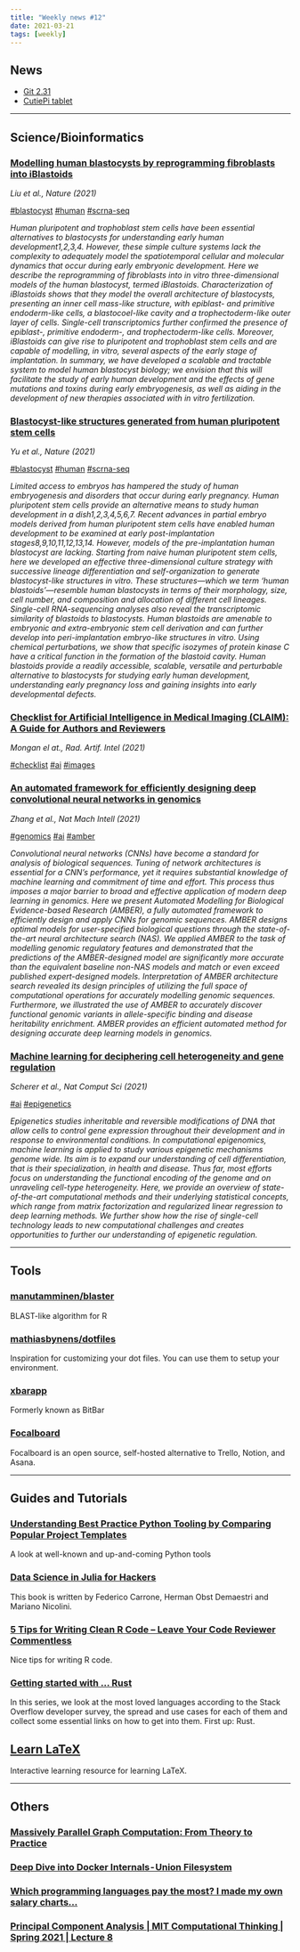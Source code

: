 ```yaml
---
title: "Weekly news #12"
date: 2021-03-21
tags: [weekly]
---
```


## <i class="fas fa-bullhorn"></i> News

* [Git 2.31](https://github.blog/2021-03-15-highlights-from-git-2-31/)
* [CutiePi tablet](https://cutiepi.io/)

---

## <i class="fas fa-dna"></i> Science/Bioinformatics

### [Modelling human blastocysts by reprogramming fibroblasts into iBlastoids](https://www.nature.com/articles/s41586-021-03372-y)

_Liu et al., Nature (2021)_

<a href="#" class="badge badge-primary">#blastocyst</a>
<a href="#" class="badge badge-primary">#human</a>
<a href="#" class="badge badge-primary">#scrna-seq</a>

_Human pluripotent and trophoblast stem cells have been essential alternatives to blastocysts for understanding early human development1,2,3,4. However, these simple culture systems lack the complexity to adequately model the spatiotemporal cellular and molecular dynamics that occur during early embryonic development. Here we describe the reprogramming of fibroblasts into in vitro three-dimensional models of the human blastocyst, termed iBlastoids. Characterization of iBlastoids shows that they model the overall architecture of blastocysts, presenting an inner cell mass-like structure, with epiblast- and primitive endoderm-like cells, a blastocoel-like cavity and a trophectoderm-like outer layer of cells. Single-cell transcriptomics further confirmed the presence of epiblast-, primitive endoderm-, and trophectoderm-like cells. Moreover, iBlastoids can give rise to pluripotent and trophoblast stem cells and are capable of modelling, in vitro, several aspects of the early stage of implantation. In summary, we have developed a scalable and tractable system to model human blastocyst biology; we envision that this will facilitate the study of early human development and the effects of gene mutations and toxins during early embryogenesis, as well as aiding in the development of new therapies associated with in vitro fertilization._

### [Blastocyst-like structures generated from human pluripotent stem cells](https://www.nature.com/articles/s41586-021-03356-y)

_Yu et al., Nature (2021)_

<a href="#" class="badge badge-primary">#blastocyst</a>
<a href="#" class="badge badge-primary">#human</a>
<a href="#" class="badge badge-primary">#scrna-seq</a>

_Limited access to embryos has hampered the study of human embryogenesis and disorders that occur during early pregnancy. Human pluripotent stem cells provide an alternative means to study human development in a dish1,2,3,4,5,6,7. Recent advances in partial embryo models derived from human pluripotent stem cells have enabled human development to be examined at early post-implantation stages8,9,10,11,12,13,14. However, models of the pre-implantation human blastocyst are lacking. Starting from naive human pluripotent stem cells, here we developed an effective three-dimensional culture strategy with successive lineage differentiation and self-organization to generate blastocyst-like structures in vitro. These structures—which we term ‘human blastoids’—resemble human blastocysts in terms of their morphology, size, cell number, and composition and allocation of different cell lineages. Single-cell RNA-sequencing analyses also reveal the transcriptomic similarity of blastoids to blastocysts. Human blastoids are amenable to embryonic and extra-embryonic stem cell derivation and can further develop into peri-implantation embryo-like structures in vitro. Using chemical perturbations, we show that specific isozymes of protein kinase C have a critical function in the formation of the blastoid cavity. Human blastoids provide a readily accessible, scalable, versatile and perturbable alternative to blastocysts for studying early human development, understanding early pregnancy loss and gaining insights into early developmental defects._

### [Checklist for Artificial Intelligence in Medical Imaging (CLAIM): A Guide for Authors and Reviewers](https://pubs.rsna.org/doi/10.1148/ryai.2020200029)

_Mongan el at., Rad. Artif. Intel (2021)_

<a href="#" class="badge badge-primary">#checklist</a>
<a href="#" class="badge badge-primary">#ai</a>
<a href="#" class="badge badge-primary">#images</a>

### [An automated framework for efficiently designing deep convolutional neural networks in genomics](https://www.nature.com/articles/s42256-021-00316-z)

_Zhang et al., Nat Mach Intell (2021)_

<a href="#" class="badge badge-primary">#genomics</a>
<a href="#" class="badge badge-primary">#ai</a>
<a href="#" class="badge badge-primary">#amber</a>

_Convolutional neural networks (CNNs) have become a standard for analysis of biological sequences. Tuning of network architectures is essential for a CNN’s performance, yet it requires substantial knowledge of machine learning and commitment of time and effort. This process thus imposes a major barrier to broad and effective application of modern deep learning in genomics. Here we present Automated Modelling for Biological Evidence-based Research (AMBER), a fully automated framework to efficiently design and apply CNNs for genomic sequences. AMBER designs optimal models for user-specified biological questions through the state-of-the-art neural architecture search (NAS). We applied AMBER to the task of modelling genomic regulatory features and demonstrated that the predictions of the AMBER-designed model are significantly more accurate than the equivalent baseline non-NAS models and match or even exceed published expert-designed models. Interpretation of AMBER architecture search revealed its design principles of utilizing the full space of computational operations for accurately modelling genomic sequences. Furthermore, we illustrated the use of AMBER to accurately discover functional genomic variants in allele-specific binding and disease heritability enrichment. AMBER provides an efficient automated method for designing accurate deep learning models in genomics._

### [Machine learning for deciphering cell heterogeneity and gene regulation](https://www.nature.com/articles/s43588-021-00038-7)

_Scherer et al., Nat Comput Sci (2021)_

<a href="#" class="badge badge-primary">#ai</a>
<a href="#" class="badge badge-primary">#epigenetics</a>

_Epigenetics studies inheritable and reversible modifications of DNA that allow cells to control gene expression throughout their development and in response to environmental conditions. In computational epigenomics, machine learning is applied to study various epigenetic mechanisms genome wide. Its aim is to expand our understanding of cell differentiation, that is their specialization, in health and disease. Thus far, most efforts focus on understanding the functional encoding of the genome and on unraveling cell-type heterogeneity. Here, we provide an overview of state-of-the-art computational methods and their underlying statistical concepts, which range from matrix factorization and regularized linear regression to deep learning methods. We further show how the rise of single-cell technology leads to new computational challenges and creates opportunities to further our understanding of epigenetic regulation._

---

## <i class="fas fa-toolbox"></i> Tools

### [manutamminen/blaster](https://github.com/manutamminen/blaster)

BLAST-like algorithm for R

### [mathiasbynens/dotfiles](https://github.com/mathiasbynens/dotfiles)

Inspiration for customizing your dot files. You can use them to setup your environment.

### [xbarapp](https://xbarapp.com/)

Formerly known as BitBar

### [Focalboard](https://www.focalboard.com/)

Focalboard is an open source, self-hosted alternative to Trello, Notion, and Asana.

---

## <i class="fas fa-graduation-cap"></i> Guides and Tutorials

### [Understanding Best Practice Python Tooling by Comparing Popular Project Templates](https://betterprogramming.pub/understanding-best-practice-python-tooling-by-comparing-popular-project-templates-6eba49229106)

A look at well-known and up-and-coming Python tools

### [Data Science in Julia for Hackers](https://datasciencejuliahackers.com/)

This book is written by Federico Carrone, Herman Obst Demaestri and Mariano Nicolini.

### [5 Tips for Writing Clean R Code – Leave Your Code Reviewer Commentless](https://appsilon.com/write-clean-r-code/)

Nice tips for writing R code.

### [Getting started with … Rust](https://stackoverflow.blog/2021/03/15/getting-started-with-rust/)

In this series, we look at the most loved languages according to the Stack Overflow developer survey,
the spread and use cases for each of them and collect some essential links on how to get into them. First up: Rust.

## [Learn LaTeX](https://www.learnlatex.org/en/)

Interactive learning resource for learning LaTeX.

---

## <i class="fas fa-rss"></i> Others

### [](https://github.com/mathiasbynens/dotfiles/blob/master/.macos)

### [Massively Parallel Graph Computation: From Theory to Practice](https://ai.googleblog.com/2021/03/massively-parallel-graph-computation.html)

### [Deep Dive into Docker Internals - Union Filesystem](https://martinheinz.dev/blog/44)

### [Which programming languages pay the most? I made my own salary charts...](https://stribny.name/blog/salaries-by-language/)

### [Principal Component Analysis | MIT Computational Thinking | Spring 2021 | Lecture 8](https://www.youtube.com/watch?v=iuKrM_NzxCk)
